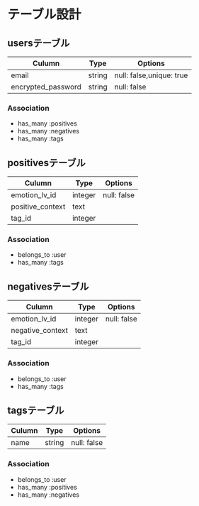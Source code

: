 # テーブル設計

## usersテーブル
| Culumn            | Type    | Options                   |
| ----------------- | ------- | ------------------------- |
| email             | string  |  null: false,unique: true |
| encrypted_password| string  |  null: false              |


### Association
- has_many :positives
- has_many :negatives
- has_many :tags


## positivesテーブル
| Culumn            | Type    | Options                   |
| ----------------- | ------- | ------------------------- |
| emotion_lv_id     | integer |  null: false              |
| positive_context  | text    |                           |
| tag_id            | integer |                           |

### Association
- belongs_to :user
- has_many :tags

## negativesテーブル
| Culumn            | Type    | Options                   |
| ----------------- | ------- | ------------------------- |
| emotion_lv_id     | integer |  null: false              |
| negative_context  | text    |                           |
| tag_id            | integer |                           |

### Association
- belongs_to :user
- has_many :tags

## tagsテーブル
| Culumn            | Type    | Options                   |
| ----------------- | ------- | ------------------------- |
| name              | string  | null: false               |

### Association
- belongs_to :user
- has_many :positives
- has_many :negatives